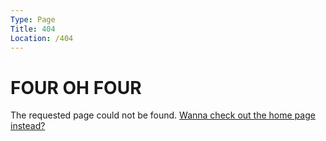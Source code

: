```yaml
---
Type: Page
Title: 404
Location: /404
---
```


# FOUR OH FOUR

The requested page could not be found. [Wanna check out the home page instead?](/)
